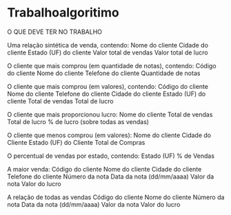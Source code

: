 Trabalhoalgoritimo
==================

O QUE DEVE TER NO TRABALHO

Uma relação sintética de venda, contendo:
Nome do cliente
Cidade do cliente
Estado (UF) do cliente
Valor total de vendas
Valor total de lucro


O cliente que mais comprou (em quantidade de notas), contendo:
Código do cliente
Nome do cliente
Telefone do cliente
Quantidade de notas


O cliente que mais comprou (em valores), contendo:
Código do cliente
Nome do cliente
Telefone do cliente
Cidade do cliente
Estado (UF) do cliente
Total de vendas
Total de lucro


O cliente que mais proporcionou lucro:
Nome do cliente
Total de vendas
Total de lucro
% de lucro (sobre todas as vendas)


O cliente que menos comprou (em valores):
Nome do cliente
Cidade do Cliente
Estado (UF) do Cliente
Total de Compras


O percentual de vendas por estado, contendo:
Estado (UF)
% de Vendas


A maior venda:
Código do cliente
Nome do cliente
Cidade do cliente
Telefone do cliente
Número da nota
Data da nota (dd/mm/aaaa)
Valor da nota
Valor do lucro


A relação de todas as vendas
Código do cliente
Nome do cliente
Número da nota
Data da nota (dd/mm/aaaa)
Valor da nota
Valor do lucro



